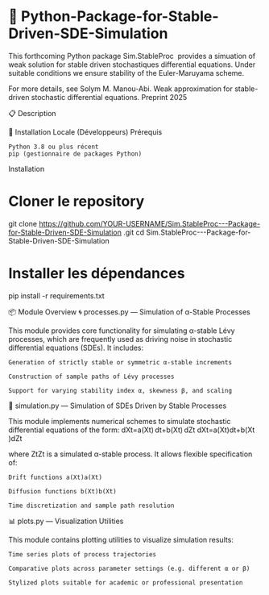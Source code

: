# 🌋 Python-Package-for-Stable-Driven-SDE-Simulation
 
This forthcoming Python package Sim.StableProc  provides a simuation of weak solution for stable driven stochastiques differential equations. Under suitable conditions we ensure stability of the Euler-Maruyama scheme.

For more details, see Solym M. Manou-Abi. Weak approximation for stable-driven stochastic differential equations. Preprint 2025

📋 Description


🚀 Installation Locale (Développeurs)
Prérequis

    Python 3.8 ou plus récent
    pip (gestionnaire de packages Python)

Installation

# Cloner le repository
git clone https://github.com/YOUR-USERNAME/Sim.StableProc---Package-for-Stable-Driven-SDE-Simulation .git
cd Sim.StableProc---Package-for-Stable-Driven-SDE-Simulation 
# Installer les dépendances
pip install -r requirements.txt

📦 Module Overview
🌀 processes.py — Simulation of α-Stable Processes

This module provides core functionality for simulating α-stable Lévy processes, which are frequently used as driving noise in stochastic differential equations (SDEs).
It includes:

    Generation of strictly stable or symmetric α-stable increments

    Construction of sample paths of Lévy processes

    Support for varying stability index α, skewness β, and scaling

🔁 simulation.py — Simulation of SDEs Driven by Stable Processes

This module implements numerical schemes to simulate stochastic differential equations of the form:
dXt=a(Xt) dt+b(Xt) dZt
dXt​=a(Xt​)dt+b(Xt​)dZt​

where ZtZt​ is a simulated α-stable process.
It allows flexible specification of:

    Drift functions a(Xt)a(Xt​)

    Diffusion functions b(Xt)b(Xt​)

    Time discretization and sample path resolution

📊 plots.py — Visualization Utilities

This module contains plotting utilities to visualize simulation results:

    Time series plots of process trajectories

    Comparative plots across parameter settings (e.g. different α or β)

    Stylized plots suitable for academic or professional presentation
